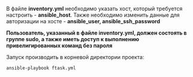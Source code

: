 В файле **inventory.yml** необходимо указать хост, который требуется настроить - **ansible_host**.
Также необходимо изменить данные для авторизации на хосте - **ansible_user, ansible_ssh_password**

**Пользователь, указанный в файле inventory.yml, должен состоять в группе sudo, а также иметь доступ к выполнению привелигированных команд без пароля**

Запуск производить в корневой директории проекта:
```bash
ansible-playbook ftask.yml
```
